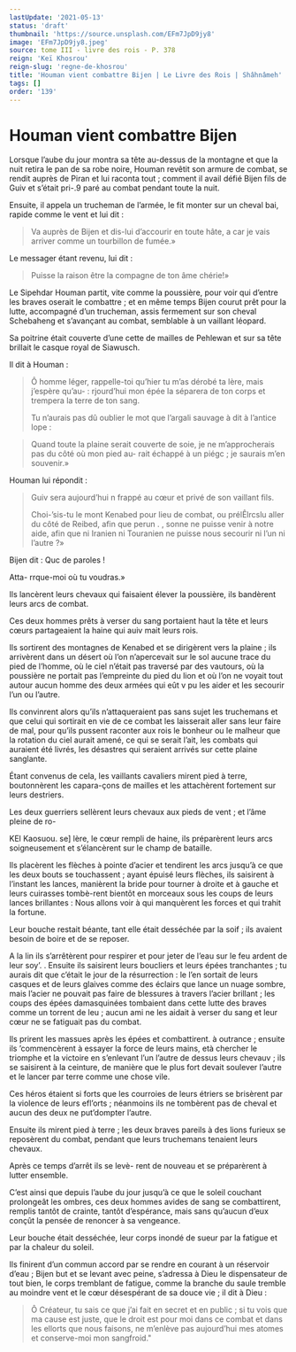 ```yaml
---
lastUpdate: '2021-05-13'
status: 'draft'
thumbnail: 'https://source.unsplash.com/EFm7JpD9jy8'
image: 'EFm7JpD9jy8.jpeg'
source: tome III - livre des rois - P. 378
reign: 'Keï Khosrou'
reign-slug: 'regne-de-khosrou'
title: 'Houman vient combattre Bijen | Le Livre des Rois | Shâhnâmeh'
tags: []
order: '139'
---
```


# Houman vient combattre Bijen

Lorsque l’aube du jour montra sa tête au-dessus de la montagne et que la nuit retira le pan de sa robe noire, Houman revêtit son armure de combat, se rendit auprès de Piran et lui raconta tout ; comment il avail défié Bijen fils de Guiv et s’était pri-.9 paré au combat pendant toute la nuit.

Ensuite, il appela un trucheman de l’armée, le fit monter sur un cheval bai, rapide comme le vent et lui dit :

> Va auprès de Bijen et dis-lui d’accourir en toute hâte, a car je vais arriver comme un tourbillon de fumée.»

Le messager étant revenu, lui dit :

> Puisse la raison être la compagne de ton âme chérie!»

Le Sipehdar Houman partit, vite comme la poussière, pour voir qui d’entre les braves oserait le combattre ; et en même temps Bijen courut prêt pour la lutte, accompagné d’un trucheman, assis fermement sur son cheval Schebaheng et s’avançant au combat, semblable à un vaillant léopard.

Sa poitrine était couverte d’une cette de mailles de Pehlewan et sur sa tête brillait le casque royal de Siawusch.

Il dit à Houman :

> Ô homme léger, rappelle-toi qu’hier tu m’as dérobé ta lère, mais j’espère qu’au-
> : rjourd’hui mon épée la séparera de ton corps et trempera la terre de ton sang.
>
> Tu n’aurais pas dû oublier le mot que l’argali sauvage à dit à l’antice lope :

> Quand toute la plaine serait couverte de soie, je ne m’approcherais pas du côté où mon pied au-
> rait échappé à un piégc ; je saurais m’en souvenir.»

Houman lui répondit :

> Guiv sera aujourd’hui n frappé au cœur et privé de son vaillant fils.
>
> Choi-’sis-tu le mont Kenabed pour lieu de combat, ou prélÊlrcslu aller du côté de Reibed, afin que perun . ,
> sonne ne puisse venir à notre aide, afin que ni Iranien ni Touranien ne puisse nous secourir ni l’un ni l’autre ?»

Bijen dit : Quc de paroles !

Atta-
rrque-moi où tu voudras.»

Ils lancèrent leurs chevaux qui faisaient élever la poussière, ils bandèrent leurs arcs de combat.

Ces deux hommes prêts à verser du sang portaient haut la tête et leurs cœurs partageaient la haine qui auiv mait leurs rois.

Ils sortirent des montagnes de Kenabed et se dirigèrent vers la plaine ; ils arrivèrent dans un désert où l’on n’apercevait sur le sol aucune trace du pied de l’homme, où le ciel n’était pas traversé par des vautours, où la poussière ne portait pas l’empreinte du pied du lion et où l’on ne voyait tout autour aucun homme des deux armées qui eût v pu les aider et les secourir l’un ou l’autre.

Ils convinrent alors qu’ils n’attaqueraient pas sans sujet les truchemans et que celui qui sortirait en vie de ce combat les laisserait aller sans leur faire de mal, pour qu’ils pussent raconter aux rois le bonheur ou le malheur que la rotation du ciel aurait amené, ce qui se serait l’ait, les combats qui auraient été livrés, les désastres qui seraient arrivés sur cette plaine sanglante.

Étant convenus de cela, les vaillants cavaliers mirent pied à terre, boutonnèrent les capara-çons de mailles et les attachèrent fortement sur leurs destriers.

Les deux guerriers sellèrent leurs chevaux aux pieds de vent ; et l’âme pleine de ro-

KEl Kaosuou. se] lère, le cœur rempli de haine, ils préparèrent leurs arcs soigneusement et s’élancèrent sur le champ de bataille.

Ils placèrent les flèches à pointe d’acier et tendirent les arcs jusqu’à ce que les deux bouts se touchassent ; ayant épuisé leurs flèches, ils saisirent à l’instant les lances, manièrent la bride pour tourner à droite et à gauche et leurs cuirasses tombè-rent bientôt en morceaux sous les coups de leurs lances brillantes : Nous allons voir à qui manquèrent les forces et qui trahit la fortune.

Leur bouche restait béante, tant elle était desséchée par la soif ; ils avaient besoin de boire et de se reposer.

A la lin ils s’arrêtèrent pour respirer et pour jeter de l’eau sur le feu ardent de leur soy’. .
Ensuite ils saisirent leurs boucliers et leurs épées tranchantes ; tu aurais dit que c’était le jour de la résurrection : le l’en sortait de leurs casques et de leurs glaives comme des éclairs que lance un nuage sombre, mais l’acier ne pouvait pas faire de blessures à travers l’acier brillant ; les coups des épées damasquinées tombaient dans cette lutte des braves comme un torrent de leu ; aucun ami ne les aidait à verser du sang et leur cœur ne se fatiguait pas du combat.

Ils prirent les massues après les épées et combattirent. à outrance ; ensuite ils ’commencèrent à essayer la force de leurs mains, età chercher le triomphe et la victoire en s’enlevant l’un l’autre de dessus leurs chevauv ; ils se saisirent à la ceinture, de manière que le plus fort devait soulever l’autre et le lancer par terre comme une chose vile.

Ces héros étaient si forts que les courroies de leurs étriers se brisèrent par la violence de leurs efl’orts ; néanmoins ils ne tombèrent pas de cheval et aucun des deux ne put’dompter l’autre.

Ensuite ils mirent pied à terre ; les deux braves pareils à des lions furieux se reposèrent du combat, pendant que leurs truchemans tenaient leurs chevaux.

Après ce temps d’arrêt ils se levè-
rent de nouveau et se préparèrent à lutter ensemble.

C’est ainsi que depuis l’aube du jour jusqu’à ce que le soleil couchant prolongeât les ombres, ces deux hommes avides de sang se combattirent, remplis tantôt de crainte, tantôt d’espérance, mais sans qu’aucun d’eux conçût la pensée de renoncer à sa vengeance.

Leur bouche était desséchée, leur corps inondé de sueur par la fatigue et par la chaleur du soleil.

Ils finirent d’un commun accord par se rendre en courant à un réservoir d’eau ; Bijen but et se levant avec peine, s’adressa à Dieu le dispensateur de tout bien, le corps tremblant de fatigue, comme la branche du saule tremble au moindre vent et le cœur désespérant de sa douce vie ; il dit à Dieu :

> Ô Créateur, tu sais ce que j’ai fait en secret et en public ; si tu vois que ma cause est juste, que le droit est pour moi dans ce combat et dans les ellorts que nous faisons, ne m’enlève pas aujourd’hui mes atomes et conserve-moi mon sangfroid."
